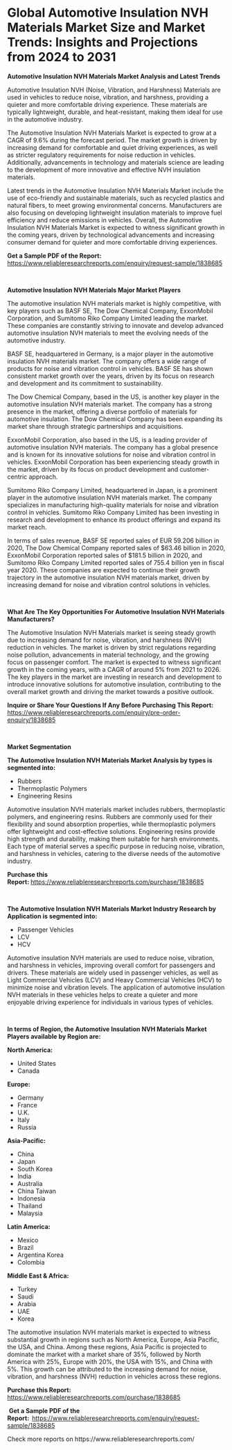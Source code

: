 <p><h1>Global Automotive Insulation NVH Materials Market Size and Market Trends: Insights and Projections from 2024 to 2031</h1></p><p><strong>Automotive Insulation NVH Materials Market Analysis and Latest Trends</strong></p>
<p><p>Automotive Insulation NVH (Noise, Vibration, and Harshness) Materials are used in vehicles to reduce noise, vibration, and harshness, providing a quieter and more comfortable driving experience. These materials are typically lightweight, durable, and heat-resistant, making them ideal for use in the automotive industry.</p><p>The Automotive Insulation NVH Materials Market is expected to grow at a CAGR of 9.6% during the forecast period. The market growth is driven by increasing demand for comfortable and quiet driving experiences, as well as stricter regulatory requirements for noise reduction in vehicles. Additionally, advancements in technology and materials science are leading to the development of more innovative and effective NVH insulation materials.</p><p>Latest trends in the Automotive Insulation NVH Materials Market include the use of eco-friendly and sustainable materials, such as recycled plastics and natural fibers, to meet growing environmental concerns. Manufacturers are also focusing on developing lightweight insulation materials to improve fuel efficiency and reduce emissions in vehicles. Overall, the Automotive Insulation NVH Materials Market is expected to witness significant growth in the coming years, driven by technological advancements and increasing consumer demand for quieter and more comfortable driving experiences.</p></p>
<p><strong>Get a Sample PDF of the Report:&nbsp;</strong> <a href="https://www.reliableresearchreports.com/enquiry/request-sample/1838685">https://www.reliableresearchreports.com/enquiry/request-sample/1838685</a></p>
<p>&nbsp;</p>
<p><strong>Automotive Insulation NVH Materials Major Market Players</strong></p>
<p><p>The automotive insulation NVH materials market is highly competitive, with key players such as BASF SE, The Dow Chemical Company, ExxonMobil Corporation, and Sumitomo Riko Company Limited leading the market. These companies are constantly striving to innovate and develop advanced automotive insulation NVH materials to meet the evolving needs of the automotive industry.</p><p>BASF SE, headquartered in Germany, is a major player in the automotive insulation NVH materials market. The company offers a wide range of products for noise and vibration control in vehicles. BASF SE has shown consistent market growth over the years, driven by its focus on research and development and its commitment to sustainability.</p><p>The Dow Chemical Company, based in the US, is another key player in the automotive insulation NVH materials market. The company has a strong presence in the market, offering a diverse portfolio of materials for automotive insulation. The Dow Chemical Company has been expanding its market share through strategic partnerships and acquisitions.</p><p>ExxonMobil Corporation, also based in the US, is a leading provider of automotive insulation NVH materials. The company has a global presence and is known for its innovative solutions for noise and vibration control in vehicles. ExxonMobil Corporation has been experiencing steady growth in the market, driven by its focus on product development and customer-centric approach.</p><p>Sumitomo Riko Company Limited, headquartered in Japan, is a prominent player in the automotive insulation NVH materials market. The company specializes in manufacturing high-quality materials for noise and vibration control in vehicles. Sumitomo Riko Company Limited has been investing in research and development to enhance its product offerings and expand its market reach.</p><p>In terms of sales revenue, BASF SE reported sales of EUR 59.206 billion in 2020, The Dow Chemical Company reported sales of $63.46 billion in 2020, ExxonMobil Corporation reported sales of $181.5 billion in 2020, and Sumitomo Riko Company Limited reported sales of 755.4 billion yen in fiscal year 2020. These companies are expected to continue their growth trajectory in the automotive insulation NVH materials market, driven by increasing demand for noise and vibration control solutions in vehicles.</p></p>
<p>&nbsp;</p>
<p><strong>What Are The Key Opportunities For Automotive Insulation NVH Materials Manufacturers?</strong></p>
<p><p>The Automotive Insulation NVH Materials market is seeing steady growth due to increasing demand for noise, vibration, and harshness (NVH) reduction in vehicles. The market is driven by strict regulations regarding noise pollution, advancements in material technology, and the growing focus on passenger comfort. The market is expected to witness significant growth in the coming years, with a CAGR of around 5% from 2021 to 2026. The key players in the market are investing in research and development to introduce innovative solutions for automotive insulation, contributing to the overall market growth and driving the market towards a positive outlook.</p></p>
<p><strong>Inquire or Share Your Questions If Any Before Purchasing This Report:</strong> <a href="https://www.reliableresearchreports.com/enquiry/pre-order-enquiry/1838685">https://www.reliableresearchreports.com/enquiry/pre-order-enquiry/1838685</a></p>
<p>&nbsp;</p>
<p><strong>Market Segmentation</strong></p>
<p><strong>The Automotive Insulation NVH Materials Market Analysis by types is segmented into:</strong></p>
<p><ul><li>Rubbers</li><li>Thermoplastic Polymers</li><li>Engineering Resins</li></ul></p>
<p><p>Automotive insulation NVH materials market includes rubbers, thermoplastic polymers, and engineering resins. Rubbers are commonly used for their flexibility and sound absorption properties, while thermoplastic polymers offer lightweight and cost-effective solutions. Engineering resins provide high strength and durability, making them suitable for harsh environments. Each type of material serves a specific purpose in reducing noise, vibration, and harshness in vehicles, catering to the diverse needs of the automotive industry.</p></p>
<p><strong>Purchase this Report:&nbsp;</strong><a href="https://www.reliableresearchreports.com/purchase/1838685">https://www.reliableresearchreports.com/purchase/1838685</a></p>
<p>&nbsp;</p>
<p><strong>The Automotive Insulation NVH Materials Market Industry Research by Application is segmented into:</strong></p>
<p><ul><li>Passenger Vehicles</li><li>LCV</li><li>HCV</li></ul></p>
<p><p>Automotive insulation NVH materials are used to reduce noise, vibration, and harshness in vehicles, improving overall comfort for passengers and drivers. These materials are widely used in passenger vehicles, as well as Light Commercial Vehicles (LCV) and Heavy Commercial Vehicles (HCV) to minimize noise and vibration levels. The application of automotive insulation NVH materials in these vehicles helps to create a quieter and more enjoyable driving experience for individuals in various types of vehicles.</p></p>
<p>&nbsp;</p>
<p><strong>In terms of Region, the Automotive Insulation NVH Materials Market Players available by Region are:</strong></p>
<p>
    <p> <strong> North America: </strong>
        <ul>
            <li>United States</li>
            <li>Canada</li>
        </ul>
        </p> 
    <p> <strong> Europe: </strong>
        <ul>
            <li>Germany</li>
            <li>France</li>
            <li>U.K.</li>
            <li>Italy</li>
            <li>Russia</li>
        </ul>
        </p> 
    <p> <strong> Asia-Pacific: </strong>
        <ul>
            <li>China</li>
            <li>Japan</li>
            <li>South Korea</li>
            <li>India</li>
            <li>Australia</li>
            <li>China Taiwan</li>
            <li>Indonesia</li>
            <li>Thailand</li>
            <li>Malaysia</li>
        </ul>
        </p> 
    <p> <strong> Latin America: </strong>
        <ul>
            <li>Mexico</li>
            <li>Brazil</li>
            <li>Argentina Korea</li>
            <li>Colombia</li>
        </ul>
        </p> 
    <p> <strong> Middle East & Africa: </strong>
        <ul>
            <li>Turkey</li>
            <li>Saudi</li>
            <li>Arabia</li>
            <li>UAE</li>
            <li>Korea</li>
        </ul>
    </p>
    </p>
<p><p>The automotive insulation NVH materials market is expected to witness substantial growth in regions such as North America, Europe, Asia Pacific, the USA, and China. Among these regions, Asia Pacific is projected to dominate the market with a market share of 35%, followed by North America with 25%, Europe with 20%, the USA with 15%, and China with 5%. This growth can be attributed to the increasing demand for noise, vibration, and harshness (NVH) reduction in vehicles across these regions.</p></p>
<p><strong>Purchase this Report: </strong><a href="https://www.reliableresearchreports.com/purchase/1838685">https://www.reliableresearchreports.com/purchase/1838685</a></p>
<p>&nbsp;<strong>Get a Sample PDF of the Report:&nbsp;&nbsp;</strong><a href="https://www.reliableresearchreports.com/enquiry/request-sample/1838685">https://www.reliableresearchreports.com/enquiry/request-sample/1838685</a></p>
<p><strong></strong></p>
<p>Check more reports on https://www.reliableresearchreports.com/</p>